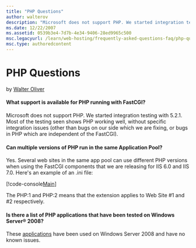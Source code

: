 ```yaml
---
title: "PHP Questions"
author: walterov
description: "Microsoft does not support PHP. We started integration testing with 5.2.1. Most of the testing seen shows PHP working well, without specific integration issu..."
ms.date: 12/22/2007
ms.assetid: 0539b3e4-7d7b-4e34-9406-28ed9965c500
msc.legacyurl: /learn/web-hosting/frequently-asked-questions-faq/php-questions
msc.type: authoredcontent
---
```

PHP Questions
====================
by [Walter Oliver](https://github.com/walterov)

#### What support is available for PHP running with FastCGI?

Microsoft does not support PHP. We started integration testing with 5.2.1. Most of the testing seen shows PHP working well, without specific integration issues (other than bugs on our side which we are fixing, or bugs in PHP which are independent of the FastCGI).

#### Can multiple versions of PHP run in the same Application Pool?

Yes. Several web sites in the same app pool can use different PHP versions when using the FastCGI components that we are releasing for IIS 6.0 and IIS 7.0. Here's an example of an .ini file:

[!code-console[Main](php-questions/samples/sample1.cmd)]

The PHP:1 and PHP:2 means that the extension applies to Web Site #1 and #2 respectively.

#### Is there a list of PHP applications that have been tested on Windows Server® 2008?

These [applications](../../application-frameworks/install-and-configure-php-applications-on-iis/index.md "PHP Applications") have been used on Windows Server 2008 and have no known issues.
